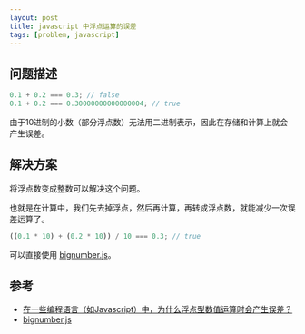 ```yaml
---
layout: post
title: javascript 中浮点运算的误差
tags: [problem, javascript]
---
```


## 问题描述

```js
0.1 + 0.2 === 0.3; // false
0.1 + 0.2 === 0.30000000000000004; // true
```

由于10进制的小数（部分浮点数）无法用二进制表示，因此在存储和计算上就会产生误差。

## 解决方案

将浮点数变成整数可以解决这个问题。

也就是在计算中，我们先去掉浮点，然后再计算，再转成浮点数，就能减少一次误差运算了。

```js
((0.1 * 10) + (0.2 * 10)) / 10 === 0.3; // true
```

可以直接使用 [bignumber.js](http://mikemcl.github.io/bignumber.js/)。

## 参考

- [在一些编程语言（如Javascript）中，为什么浮点型数值运算时会产生误差？](https://www.zhihu.com/question/20679634)
- [bignumber.js](http://mikemcl.github.io/bignumber.js/)

